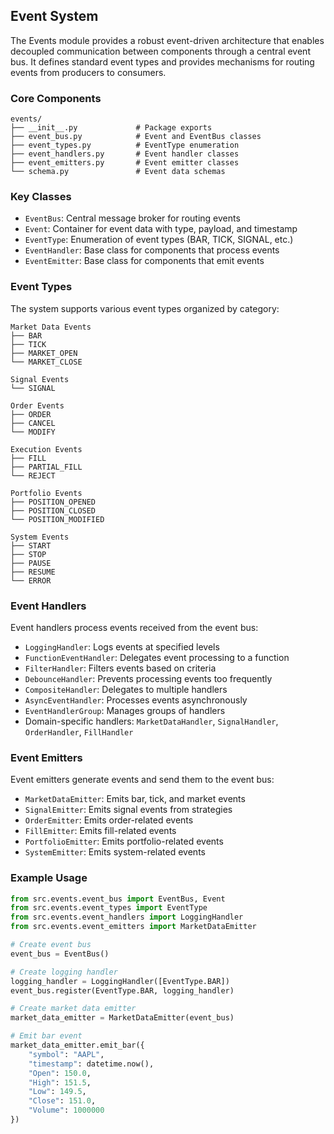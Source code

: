 ## Event System

The Events module provides a robust event-driven architecture that enables decoupled communication between components through a central event bus. It defines standard event types and provides mechanisms for routing events from producers to consumers.

### Core Components

```
events/
├── __init__.py             # Package exports
├── event_bus.py            # Event and EventBus classes
├── event_types.py          # EventType enumeration
├── event_handlers.py       # Event handler classes
├── event_emitters.py       # Event emitter classes
└── schema.py               # Event data schemas
```

### Key Classes

- `EventBus`: Central message broker for routing events
- `Event`: Container for event data with type, payload, and timestamp
- `EventType`: Enumeration of event types (BAR, TICK, SIGNAL, etc.)
- `EventHandler`: Base class for components that process events
- `EventEmitter`: Base class for components that emit events

### Event Types

The system supports various event types organized by category:

```
Market Data Events
├── BAR
├── TICK
├── MARKET_OPEN
└── MARKET_CLOSE

Signal Events
└── SIGNAL

Order Events
├── ORDER
├── CANCEL
└── MODIFY

Execution Events
├── FILL
├── PARTIAL_FILL
└── REJECT

Portfolio Events
├── POSITION_OPENED
├── POSITION_CLOSED
└── POSITION_MODIFIED

System Events
├── START
├── STOP
├── PAUSE
├── RESUME
└── ERROR
```

### Event Handlers

Event handlers process events received from the event bus:

- `LoggingHandler`: Logs events at specified levels
- `FunctionEventHandler`: Delegates event processing to a function
- `FilterHandler`: Filters events based on criteria
- `DebounceHandler`: Prevents processing events too frequently
- `CompositeHandler`: Delegates to multiple handlers
- `AsyncEventHandler`: Processes events asynchronously
- `EventHandlerGroup`: Manages groups of handlers
- Domain-specific handlers: `MarketDataHandler`, `SignalHandler`, `OrderHandler`, `FillHandler`

### Event Emitters

Event emitters generate events and send them to the event bus:

- `MarketDataEmitter`: Emits bar, tick, and market events
- `SignalEmitter`: Emits signal events from strategies
- `OrderEmitter`: Emits order-related events
- `FillEmitter`: Emits fill-related events
- `PortfolioEmitter`: Emits portfolio-related events
- `SystemEmitter`: Emits system-related events

### Example Usage

```python
from src.events.event_bus import EventBus, Event
from src.events.event_types import EventType
from src.events.event_handlers import LoggingHandler
from src.events.event_emitters import MarketDataEmitter

# Create event bus
event_bus = EventBus()

# Create logging handler
logging_handler = LoggingHandler([EventType.BAR])
event_bus.register(EventType.BAR, logging_handler)

# Create market data emitter
market_data_emitter = MarketDataEmitter(event_bus)

# Emit bar event
market_data_emitter.emit_bar({
    "symbol": "AAPL",
    "timestamp": datetime.now(),
    "Open": 150.0,
    "High": 151.5,
    "Low": 149.5,
    "Close": 151.0,
    "Volume": 1000000
})
```
